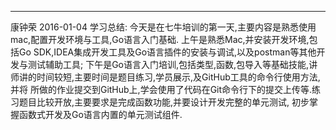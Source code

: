 ------
康钟荣
2016-01-04 学习总结:
     今天是在七牛培训的第一天,主要内容是熟悉使用mac,配置开发环境与工具,Go语言入门基础.
     上午是熟悉Mac,并安装开发环境,包括Go SDK,IDEA集成开发工具及Go语言插件的安装与调试,以及postman等其他开发与测试辅助工具;
     下午是Go语言入门培训,包括类型,函数,包导入等基础技能,讲师讲的时间较短,主要时间是题目练习,学员展示,及GitHub工具的命令行使用方法,并将
  所做的作业提交到GitHub上,学会使用了代码在Git命令行下的提交上传等.练习题目比较开放,主要要求是完成函数功能,并要设计开发完整的单元测试,
  初步掌握函数式开发及Go语言内置的单元测试组件.


